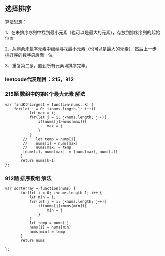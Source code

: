 ## 选择排序

算法思想：

1、在未排序序列中找到最小元素（也可以是最大的元素），存放到排序序列的起始位置

2、从剩余未排序元素中继续寻找最小元素（也可以是最大的元素），然后上一步排好序的数字的后面一位。

3、重复第二步，直到所有元素均排序完毕。


### leetcode代表题目：215，912


### 215题 数组中的第K个最大元素 解法

```
var findKthLargest = function(nums, k) {
    for(let i = 0; i<nums.length-1; i++){
           let max = i;
           for(let j = i; j<nums.length; j++){
               if(nums[j]>nums[max]){
                   max = j
               }
           }
        //    let temp = nums[i]
        //    nums[i] = nums[max]
        //    nums[max] = temp
        [nums[i], nums[max]] = [nums[max], nums[i]]
       }
       return nums[k-1]
};
```

### 912题 排序数组 解法

```
var sortArray = function(nums) {
       for(let i = 0; i<nums.length-1; i++){
           let min = i;
           for(let j = i; j<nums.length; j++){
               if(nums[j]<nums[min]){
                   min = j
               }
           }
           let temp = nums[i]
           nums[i] = nums[min]
           nums[min] = temp
       }
       return nums
  
};
```
